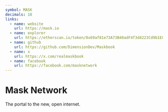 ```yaml
---
symbol: MASK
decimals: 18
links:
  - name: website
    url: https://mask.io
  - name: explorer
    url: https://etherscan.io/token/0x69af81e73A73B40adF4f3d4223Cd9b1ECE623074
  - name: github
    url: https://github.com/DimensionDev/Maskbook
  - name: x
    url: https://x.com/realmaskbook
  - name: facebook
    url: https://facebook.com/masknetwork
---
```


# Mask Network

The portal to the new, open internet.
